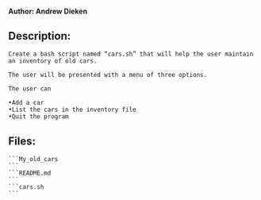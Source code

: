 #### Author: Andrew Dieken

## Description:

    Create a bash script named “cars.sh” that will help the user maintain an inventory of old cars.

    The user will be presented with a menu of three options. 

    The user can

    •Add a car
    •List the cars in the inventory file
    •Quit the program
    
## Files:

    ```My_old_cars
    ```
    ```README.md
    ```
    ```cars.sh
    ```




